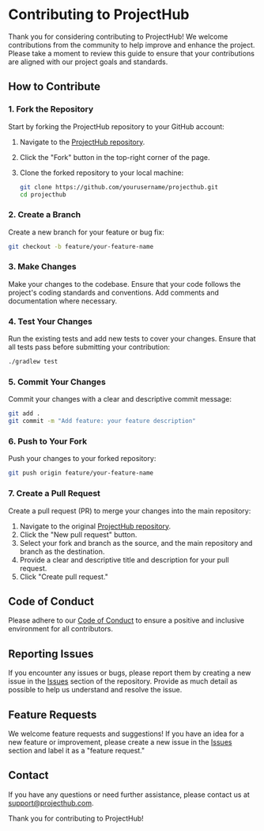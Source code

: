 # Contributing to ProjectHub

Thank you for considering contributing to ProjectHub! We welcome contributions from the community to help improve and enhance the project. Please take a moment to review this guide to ensure that your contributions are aligned with our project goals and standards.

## How to Contribute

### 1. Fork the Repository

Start by forking the ProjectHub repository to your GitHub account:

1. Navigate to the [ProjectHub repository](https://github.com/yourusername/projecthub).
2. Click the "Fork" button in the top-right corner of the page.
3. Clone the forked repository to your local machine:

    ```sh
    git clone https://github.com/yourusername/projecthub.git
    cd projecthub
    ```

### 2. Create a Branch

Create a new branch for your feature or bug fix:

```sh
git checkout -b feature/your-feature-name
```

### 3. Make Changes

Make your changes to the codebase. Ensure that your code follows the project's coding standards and conventions. Add comments and documentation where necessary.

### 4. Test Your Changes

Run the existing tests and add new tests to cover your changes. Ensure that all tests pass before submitting your contribution:

```sh
./gradlew test
```

### 5. Commit Your Changes

Commit your changes with a clear and descriptive commit message:

```sh
git add .
git commit -m "Add feature: your feature description"
```

### 6. Push to Your Fork

Push your changes to your forked repository:

```sh
git push origin feature/your-feature-name
```

### 7. Create a Pull Request

Create a pull request (PR) to merge your changes into the main repository:

1. Navigate to the original [ProjectHub repository](https://github.com/yourusername/projecthub).
2. Click the "New pull request" button.
3. Select your fork and branch as the source, and the main repository and branch as the destination.
4. Provide a clear and descriptive title and description for your pull request.
5. Click "Create pull request."

## Code of Conduct

Please adhere to our [Code of Conduct](CODE_OF_CONDUCT.md) to ensure a positive and inclusive environment for all contributors.

## Reporting Issues

If you encounter any issues or bugs, please report them by creating a new issue in the [Issues](https://github.com/yourusername/projecthub/issues) section of the repository. Provide as much detail as possible to help us understand and resolve the issue.

## Feature Requests

We welcome feature requests and suggestions! If you have an idea for a new feature or improvement, please create a new issue in the [Issues](https://github.com/yourusername/projecthub/issues) section and label it as a "feature request."

## Contact

If you have any questions or need further assistance, please contact us at [support@projecthub.com](mailto:elkhatabibilal@gmail.com).

Thank you for contributing to ProjectHub!
